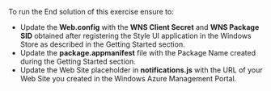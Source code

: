 ﻿To run the End solution of this exercise ensure to:

- Update the **Web.config** with the **WNS Client Secret** and **WNS Package SID** obtained after registering the Style UI application in the Windows Store as described in the Getting Started section.
- Update the **package.appmanifest** file with the Package Name created during the Getting Started section.
- Update the Web Site placeholder in **notifications.js** with the URL of your Web Site you created in the Windows Azure Management Portal.